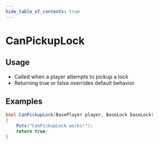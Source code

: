 ```yaml
---
hide_table_of_contents: true
---
```


# CanPickupLock

## Usage

* Called when a player attempts to pickup a lock
* Returning true or false overrides default behavior

## Examples

```csharp title=""
bool CanPickupLock(BasePlayer player, BaseLock baseLock)
{
    Puts("CanPickupLock works!");
    return true;
}
```
